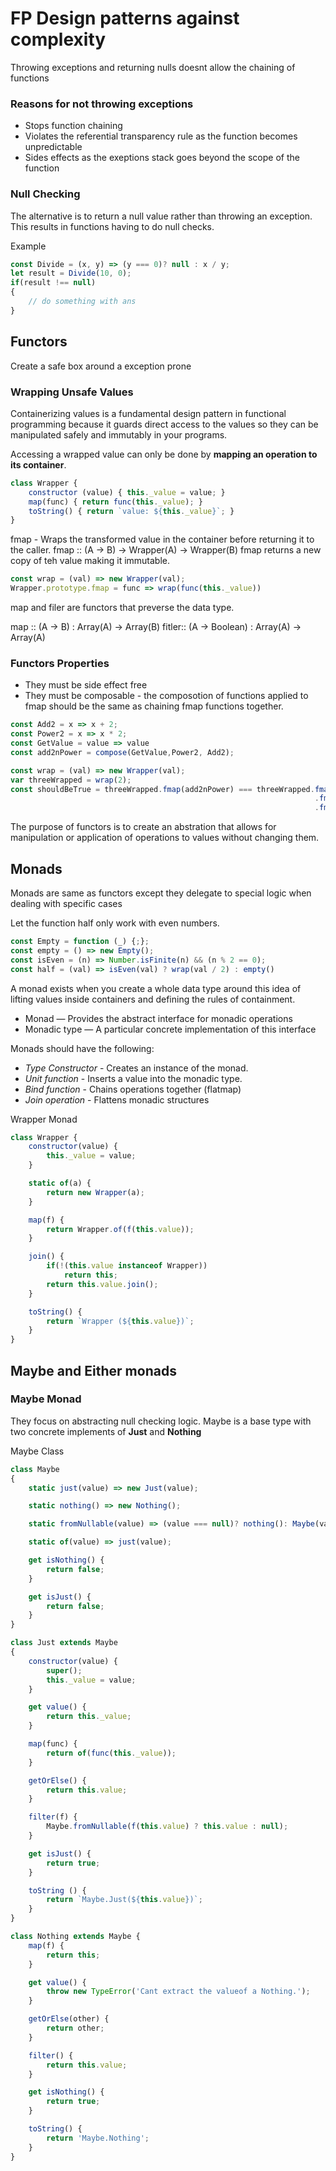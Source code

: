 # FP Design patterns against complexity


Throwing exceptions and returning nulls doesnt allow the chaining of functions

### Reasons for not throwing exceptions

* Stops function chaining
* Violates the referential transparency rule as the function becomes unpredictable
* Sides effects as the exeptions stack goes beyond the scope of the function

### Null Checking

The alternative is to return a null value rather than throwing an exception. This results in functions having to do null checks.

Example

```javascript
const Divide = (x, y) => (y === 0)? null : x / y;
let result = Divide(10, 0);
if(result !== null)
{
    // do something with ans
}
```
## Functors

Create a safe box around a exception prone 

### Wrapping Unsafe Values

Containerizing  values is a fundamental design pattern in functional
programming because it guards direct access to the values so they can be manipulated
safely and immutably in your programs.

Accessing a wrapped value can only be done by **mapping an operation to its container**.

```javascript
class Wrapper {
    constructor (value) { this._value = value; }
    map(func) { return func(this._value); }
    toString() { return `value: ${this._value}`; } 
}
```
fmap - Wraps the transformed value in the container before returning it to the caller.
fmap :: (A -> B) -> Wrapper(A) -> Wrapper(B)
fmap returns a new copy of teh value making it immutable.

```javascript
const wrap = (val) => new Wrapper(val);
Wrapper.prototype.fmap = func => wrap(func(this._value))
```
map and filer are functors that preverse the data type.

map :: (A -> B) : Array(A) -> Array(B)
fitler::  (A -> Boolean) : Array(A) -> Array(A)

### Functors Properties

* They must be side effect free
* They must be composable - the composotion of functions applied to fmap should be the same as chaining fmap functions together.

```javascript
const Add2 = x => x + 2;
const Power2 = x => x * 2;
const GetValue = value => value
const add2nPower = compose(GetValue,Power2, Add2);

const wrap = (val) => new Wrapper(val);
var threeWrapped = wrap(2);
const shouldBeTrue = threeWrapped.fmap(add2nPower) === threeWrapped.fmap(Add2)
                                                                    .fmap(Power2)
                                                                    .fmap(GetValue);
```
The purpose of functors is to create an abstration that allows for manipulation or application of operations to
values without changing them.


## Monads

Monads are same as functors except they delegate to special logic when dealing with specific cases


Let the function half only work with even numbers.
```javascript
const Empty = function (_) {;};
const empty = () => new Empty();
const isEven = (n) => Number.isFinite(n) && (n % 2 == 0);
const half = (val) => isEven(val) ? wrap(val / 2) : empty()
```

A monad exists when you create a whole data type around this idea of lifting values
inside containers and defining the rules of containment.

* Monad — Provides the abstract interface for monadic operations
* Monadic type — A particular concrete implementation of this interface

Monads should have the following:

* *Type Constructor* - Creates an instance of the monad.
* *Unit function* - Inserts a value into the monadic type.
* *Bind function* - Chains operations together (flatmap)
* *Join operation* - Flattens monadic structures

Wrapper Monad
```javascript
class Wrapper {
    constructor(value) {
        this._value = value;
    }

    static of(a) {
        return new Wrapper(a);
    }

    map(f) {
        return Wrapper.of(f(this.value));
    }

    join() {
        if(!(this.value instanceof Wrapper))
            return this;
        return this.value.join();
    }

    toString() {
        return `Wrapper (${this.value})`;
    }
}
```

##  Maybe and Either monads

### Maybe Monad

They focus on abstracting null checking logic.
Maybe is a base type with two concrete implements of **Just** and **Nothing**

Maybe Class
```javascript
class Maybe
{
    static just(value) => new Just(value);

    static nothing() => new Nothing();

    static fromNullable(value) => (value === null)? nothing(): Maybe(value);

    static of(value) => just(value);

    get isNothing() {
        return false;
    }

    get isJust() {
        return false;
    }
}

class Just extends Maybe
{
    constructor(value) {
        super();
        this._value = value;
    }

    get value() {
        return this._value;
    }

    map(func) {
        return of(func(this._value));
    }

    getOrElse() {
        return this.value;
    }

    filter(f) {
        Maybe.fromNullable(f(this.value) ? this.value : null);
    }

    get isJust() {
        return true;
    }

    toString () {
        return `Maybe.Just(${this.value})`;
    }
}

class Nothing extends Maybe {
    map(f) {
        return this;
    }

    get value() {
        throw new TypeError('Cant extract the valueof a Nothing.');
    }

    getOrElse(other) {
        return other;
    }

    filter() {
        return this.value;
    }

    get isNothing() {
        return true;
    }

    toString() {
        return 'Maybe.Nothing';
    }
}

```